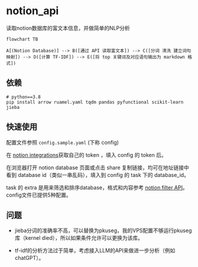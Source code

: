# notion_api

读取notion数据库的富文本信息，并做简单的NLP分析

```mermaid
flowchart TB

A[(Notion Database)] --> B([通过 API 读取富文本]) --> C([分词 清洗 建立词句映射]) --> D([计算 TF-IDF]) --> E([将 top 关键词及对应语句输出为 markdown 格式])
```

## 依赖

```shell
# python==3.8
pip install arrow ruamel.yaml tqdm pandas pyfunctional scikit-learn jieba
```

## 快速使用

配置文件参照 `config.sample.yaml` (下称 config)

在 [notion integrations](https://www.notion.so/my-integrations/)获取自己的 token ，填入 config 的 token 后。

在浏览器打开 notion database 页面或点击 share 复制链接，均可在地址链接中看到 database id（类似一串乱码），填入到 config 的 task 下的 database_id。

task 的 extra 是用来筛选和排序database，格式和内容参考 [notion filter API](https://developers.notion.com/reference/post-database-query-filter#property-filter-object)。config文件已提供5种配置。

## 问题

- jieba分词的准确率不高，可以替换为pkuseg，我的VPS配置不够运行pkuseg库（kernel died），所以如果条件允许可以更换为该库。

- tf-idf的分析方法过于简单，考虑接入LLM的API来做进一步分析（例如chatGPT）。